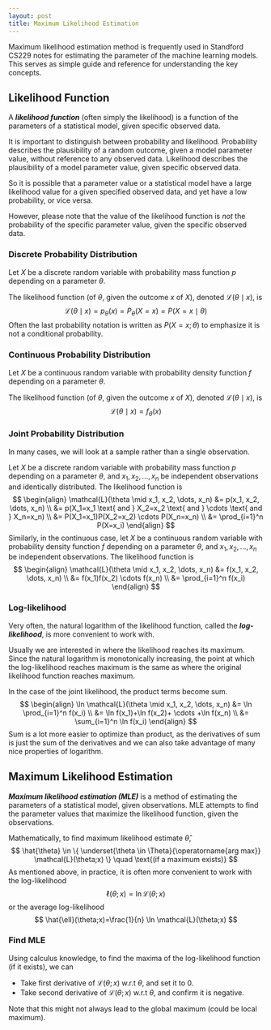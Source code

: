 ```yaml
---
layout: post
title: Maximum Likelihood Estimation
---
```

Maximum likelihood estimation method is frequently used in Standford CS229 notes for estimating the parameter of the machine learning models. This serves as simple guide and reference for understanding the key concepts.



## Likelihood Function

A ***likelihood function*** (often simply the likelihood) is a function of the parameters of a statistical model, given specific observed data.

It is important to distinguish between probability and likelihood. Probability describes the plausibility of a random outcome, given a model parameter value, without reference to any observed data. Likelihood describes the plausibility of a model parameter value, given specific observed data.

So it is possible that a parameter value or a statistical model have a large likelihood value for a given specified observed data, and yet have a low probability, or vice versa.

However, please note that the value of the likelihood function is *not* the probability of the specific parameter value, given the specific observed data.

### Discrete Probability Distribution

Let $X$ be a discrete random variable with probability mass function $p$ depending on a parameter $\theta$.

The likelihood function (of $\theta$, given the outcome $x$ of $X$), denoted $\mathcal{L}(\theta \mid x)$, is
$$
\mathcal{L}(\theta \mid x) = p_{\theta}(x) = P_{\theta}(X=x) = P(X=x \mid \theta)
$$
Often the last probability notation is written as $P(X=x; \theta)$ to emphasize it is not a conditional probability.

### Continuous Probability Distribution

Let $X$ be a continuous random variable with probability density function $f$ depending on a parameter $\theta$.

The likelihood function (of $\theta$, given the outcome $x$ of $X$), denoted $\mathcal{L}(\theta \mid x)$, is
$$
\mathcal{L}(\theta \mid x) = f_{\theta}(x)
$$

### Joint Probability Distribution

In many cases, we will look at a sample rather than a single observation.

Let $X$ be a discrete random variable with probability mass function $p$ depending on a parameter $\theta$, and $x_1, x_2, \dots, x_n$ be independent observations and identically distributed. The likelihood function is
$$
\begin{align}
\mathcal{L}(\theta \mid x_1, x_2, \dots, x_n) &= p(x_1, x_2, \dots, x_n) \\
&= p(X_1=x_1 \text{ and } X_2=x_2 \text{ and } \cdots \text{ and } X_n=x_n) \\
&= P(X_1=x_1)P(X_2=x_2) \cdots P(X_n=x_n) \\
&= \prod_{i=1}^n P(X=x_i)
\end{align}
$$
Similarly, in the continuous case, let $X$ be a continuous random variable with probability density function $f$ depending on a parameter $\theta$, and $x_1, x_2, \dots, x_n$ be independent observations. The likelihood function is
$$
\begin{align}
\mathcal{L}(\theta \mid x_1, x_2, \dots, x_n) &= f(x_1, x_2, \dots, x_n) \\
&= f(x_1)f(x_2) \cdots f(x_n) \\
&= \prod_{i=1}^n f(x_i)
\end{align}
$$

### Log-likelihood

Very often, the natural logarithm of the likelihood function, called the ***log-likelihood***, is more convenient to work with.

Usually we are interested in where the likelihood reaches its maximum. Since the natural logarithm is monotonically increasing, the point at which the log-likelihood reaches maximum is the same as where the original likelihood function reaches maximum.

In the case of the joint likelihood, the product terms become sum.
$$
\begin{align}
\ln \mathcal{L}(\theta \mid x_1, x_2, \dots, x_n) &= \ln \prod_{i=1}^n f(x_i) \\
&= \ln f(x_1)+\ln f(x_2)+ \cdots +\ln f(x_n) \\
&= \sum_{i=1}^n \ln f(x_i)
\end{align}
$$
Sum is a lot more easier to optimize than product, as the derivatives of sum is just the sum of the derivatives and we can also take advantage of many nice properties of logarithm.

## Maximum Likelihood Estimation

***Maximum likelihood estimation (MLE)*** is a method of estimating the parameters of a statistical model, given observations. MLE attempts to find the parameter values that maximize the likelihood function, given the observations.

Mathematically, to find maximum likelihood estimate $\hat{\theta}$,
$$
\hat{\theta} \in \{ \underset{\theta \in \Theta}{\operatorname{arg max}} \mathcal{L}(\theta;x) \} \quad \text{(if a maximum exists)}
$$
As mentioned above, in practice, it is often more convenient to work with the log-likelihood
$$
\ell(\theta;x)=\ln \mathcal{L}(\theta;x)
$$
or the average log-likelihood
$$
\hat{\ell}(\theta;x)=\frac{1}{n} \ln \mathcal{L}(\theta;x)
$$

### Find MLE

Using calculus knowledge, to find the maxima of the log-likelihood function (if it exists), we can

* Take first derivative of $\mathcal{L}(\theta;x)$ w.r.t $\theta$, and set it to 0.
* Take second derivative of $\mathcal{L}(\theta;x)$ w.r.t $\theta$, and confirm it is negative.

Note that this might not always lead to the global maximum (could be local maximum).
